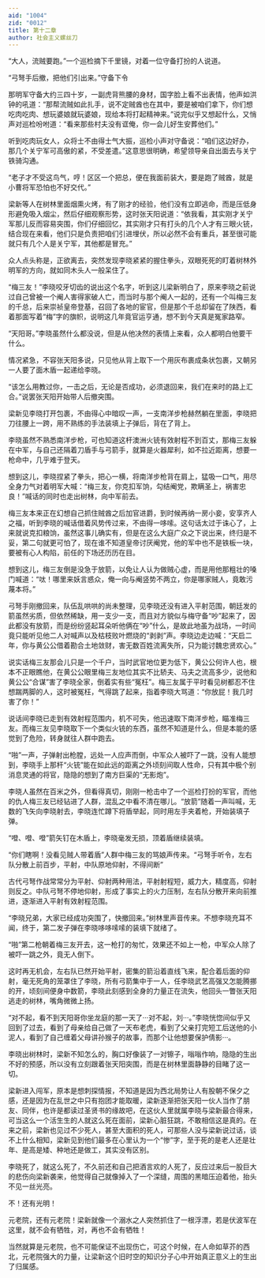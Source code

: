 ```yaml
---
aid: "1004"
zid: "0012"
title: 第十二章
author: 社会主义螺丝刀
---
```


“大人，流贼要跑。”一个巡检摘下千里镜，对着一位守备打扮的人说道。

“弓弩手后撤，把他们引出来。”守备下令

那明军守备大约三四十岁，一副虎背熊腰的身材，国字脸上看不出表情，他声如洪钟的吼道：“那帮流贼如此扎手，说不定贼酋也在其中，要是被咱们拿下，你们想吃肉吃肉、想玩婆娘就玩婆娘，现给本将打起精神来。”说完似乎又想起什么，又悄声对巡检吩咐道：“看来那些村夫没有诓俺，你一会儿好生安葬他们。”

听到吃肉玩女人，众将士不由得士气大振，巡检小声对守备说：“咱们这边好办，那几个关宁军可高傲的紧，不受差遣。”这意思很明确，希望领导亲自出面去与关宁铁骑沟通。

“老子才不受这鸟气，哼！区区一个把总，便在我面前装大，要是跑了贼酋，就是小曹将军恐怕也不好交代。”

梁新等人在树林里面烟熏火烤，有了刚才的经验，他们没有立即逃命，而是压低身形避免吸入烟尘，然后仔细观察形势，这时张天阳说道：“依我看，其实刚才关宁军那儿反而容易突围，你们仔细回忆，其实刚才只有打头的几个人才有三眼火铳，结合现在来看，他们只是负责把咱们引进埋伏，所以必然不会有重兵，甚至很可能就只有几个人是关宁军，其他都是冒充。”

众人点头称是，正欲离去，突然发现李晓紧紧的握住拳头，双眼死死的盯着树林外明军的方向，就如同木头人一般呆住了。

“梅三友！”李晓咬牙切齿的说出这个名字，听到这儿梁新明白了，原来李晓之前说过自己曾被一个阉人害得家破人亡，而当时与那个阉人一起的，还有一个叫梅三友的千总，后来崇祯皇帝登基，召回了各地的宦官，但是那个千总却留在了陕西，看着那面写着“梅”字的旗帜，说明这几年竟官运亨通，想不到今天真是冤家路窄。

“天阳哥。”李晓虽然什么都没说，但是从他决然的表情上来看，众人都明白他要干什么。

情况紧急，不容张天阳多说，只见他从背上取下一个用灰布裹成条状包裹，又朝另一人要了面木盾一起递给李晓。

“该怎么用教过你，一击之后，无论是否成功，必须退回来，我们在来时的路上汇合。”说罢张天阳开始带人后撤突围。

梁新见李晓打开包裹，不由得心中暗叹一声，一支南洋步枪赫然躺在里面，李晓把刀往腰上一跨，用不熟练的手法装填上子弹后，背在了背上。

李晓虽然不熟悉南洋步枪，可也知道这杆澳洲火铳有效射程不到百丈，那梅三友躲在中军，与自己还隔着刀盾手与弓箭手，就算是火器犀利，如不拉近距离，想要一枪命中，几乎难于登天。

想到这儿，李晓捏紧了拳头，把心一横，将南洋步枪背在肩上，猛吸一口气，用尽全身力气对着明军大喊：“梅三友，你克扣军饷，勾结阉党，欺瞒圣上，祸害忠良！”喊话的同时也走出树林，向中军前去。

梅三友本来正在幻想自己抓住贼酋之后加官进爵，到时候再纳一房小妾，安享齐人之福，听到李晓的喊话借着风势传过来，不由得一哆嗦。这句话太过于诛心了，上来就说克扣粮饷，虽然这事儿确实有，但是在这么大庭广众之下说出来，终归是不妥，第二句就更可怕了，现在谁不知道皇帝讨厌阉党，他的军中也不是铁板一块，要被有心人构陷，前任的下场还历历在目。

想到这儿，梅三友倒是没急于放箭，以免让人认为做贼心虚，而是用他那粗壮的嗓门喊道：“呔！哪里来妖言惑众，俺一向与阉竖势不两立，你是哪家贼人，竟敢污蔑本将。”

弓弩手刚撤回来，队伍乱哄哄的尚未整理，见李晓还没有进入平射范围，朝廷发的箭虽然劣质，但依然稀缺，用一支少一支，而且对方貌似与梅守备“吵”起来了，因此都没有放箭，而是纷纷竖起耳朵听他俩在“吵”什么，是故此地虽为战场，一时间竟只能听见他二人对喊声以及枯枝败叶燃烧的“剥剥”声。李晓边走边喊：“天启二年，你与黄公公借着勘合土地敛财，害无数百姓流离失所，只为能讨魏忠贤欢心。”

说实话梅三友那会儿只是一个千户，当时武官地位更为低下，黄公公何许人也，根本不正眼瞧他，在黄公公眼里梅三友地位其实不比轿夫、马夫之流高多少，说他和黄公公“合谋”害了李晓全家，倒着实有些“冤枉”。梅三友属于平时看见树都忍不住想踹两脚的人，这时被冤枉，气得跳了起来，指着李晓大骂道：“你放屁！我几时害了你！”

说话间李晓已走到有效射程范围内，机不可失，他迅速取下南洋步枪，瞄准梅三友。而梅三友见李晓取下一个类似火铳的东西，虽然不知道是什么，但是本能的感觉到了危险，转身就往人群中跑去。

“啪”一声，子弹射出枪膛，远处一人应声而倒，中军众人被吓了一跳，没有人能想到，李晓手上那杆“火铳”能在如此远的距离之外顷刻间取人性命，只有其中极个别消息灵通的将官，隐隐的想到了南方巨渠的“无影炮”。

李晓人虽然在百米之外，但看得真切，刚刚一枪击中了一个巡检打扮的军官，而他的仇人梅三友已经钻进了人群，混乱之中看不清在哪儿。“放箭”随着一声叫喊，无数的飞矢向李晓射去，李晓连忙蹲下将盾举起，同时用左手夹着枪，开始装填子弹。

“噔、噔、噔”箭矢钉在木盾上，李晓毫发无损，顶着盾继续装填。

“你们瞎啊！没看见贼人带着盾”人群中梅三友的骂娘声传来。“弓弩手听令，左右队分散上前百步，平射，中队原地仰射，不得间断”

古代弓弩作战常常分为平射、仰射两种用法，平射射程短，威力大，精度高，仰射则反之。中队弓弩不停地仰射，形成了事实上的火力压制，左右队分散开来向前推进，逐渐进入平射有效射程范围。

“李晓兄弟，大家已经成功突围了，快撤回来。”树林里声音传来。不想李晓充耳不闻，终于，第二发子弹在李晓哆哆嗦嗦的装填下就绪了。

“啪”第二枪朝着梅三友开去，这一枪打的匆忙，效果还不如上一枪，中军众人除了被吓一跳之外，竟无人倒下。

这时再无机会，左右队已然开始平射，密集的箭沿着直线飞来，配合着后面的仰射，毫无死角的笼罩住了李晓，所有弓箭集中于一人，任李晓武艺高强又怎能腾挪的开，顷刻间便身中数箭，李晓此刻感到全身的力量正在流失，他回头一瞥张天阳逃走的树林，嘴角微微上扬。

“对不起，看不到天阳哥你坐龙庭的那一天了···对不起，刘···。”李晓恍惚间似乎又回到了过去，看到了母亲给自己做了一天布老虎，看到了父亲打完短工后送他的小泥人，看到了自己缠着父母讲孙猴子的故事，而那个让他想要保护倩影···。

李晓出树林时，梁新不知怎么的，胸口好像装了一对镲子，嗡嗡作响，隐隐的生出不好的预感，所以没有立刻跟着张天阳突围，而是在树林里面静静的目睹了这一切。

梁新进入闯军，原本是想刺探情报，不知道是因为西北局势让人有股朝不保夕之感，还是因为在乱世之中只有抱团才能取暖，梁新逐渐把张天阳一伙人当作了朋友、同伴，也许是都读过圣贤书的缘故吧，在这伙人里就属李晓与梁新最合得来，可当这么一个活生生的人就这么死在面前，梁新心脏狂跳，不敢相信这是真的。在来之前，梁新也见过不少死人，甚至大面积的死人，可那些人没与梁新说过话，谈不上什么相知，梁新见到他们最多在心里认为一个“惨”字，至于死的是老人还是壮年、是高是矮、种地还是做工，其实没有区别。

李晓死了，就这么死了，不久前还和自己把酒言欢的人死了，反应过来后一股巨大的悲伤向梁新袭来，他觉得自己就像掉入了一个深缝，周围的黑暗压迫着他，抬头不见一丝光亮。

不！还有光明！

元老院，还有元老院！梁新就像一个溺水之人突然抓住了一根浮漂，若是伏波军在这里，就不会有牺牲，对，再也不会有牺牲！

当然就算是元老院，也不可能保证不出现伤亡，可这个时候，在人命如草芥的西北，元老院强大的力量，让梁新这个旧时空的知识分子心中开始真正意义上的生出了归属感。
